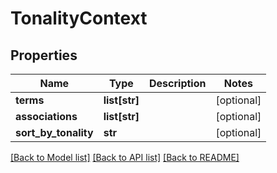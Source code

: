 # TonalityContext

## Properties
Name | Type | Description | Notes
------------ | ------------- | ------------- | -------------
**terms** | **list[str]** |  | [optional] 
**associations** | **list[str]** |  | [optional] 
**sort_by_tonality** | **str** |  | [optional] 

[[Back to Model list]](../README.md#documentation-for-models) [[Back to API list]](../README.md#documentation-for-api-endpoints) [[Back to README]](../README.md)


